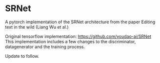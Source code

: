 # SRNet
A pytorch implementation of the SRNet architecture from the paper Editing text in the wild (Liang Wu et al.)

Original tensorflow implementation: https://github.com/youdao-ai/SRNet
This implementation includes a few changes to the discriminator, datagenerator and the training process.  

Update to follow. 
